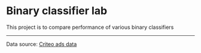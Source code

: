 # Binary classifier lab

This project is to compare performance of various binary classifiers

---

Data source: [Criteo ads data]

[Criteo ads data]: http://labs.criteo.com/2014/02/kaggle-display-advertising-challenge-dataset/